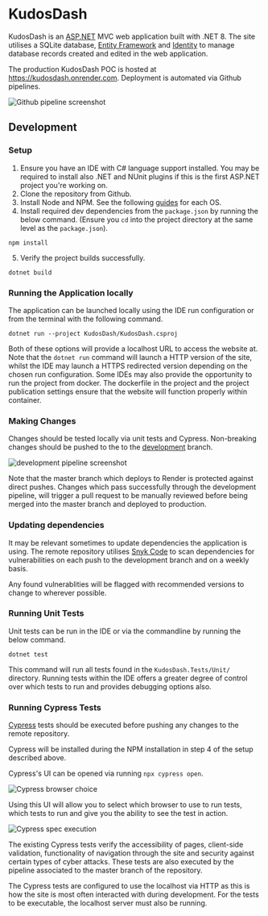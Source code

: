 # KudosDash

KudosDash is an [ASP.NET](https://dotnet.microsoft.com/en-us/apps/aspnet) MVC web application built with .NET 8. The site utilises a SQLite database, [Entity Framework](https://learn.microsoft.com/en-us/ef/) and [Identity](https://learn.microsoft.com/en-us/aspnet/identity/overview/getting-started/introduction-to-aspnet-identity#aspnet-identity) to manage database records created and edited in the web application. 

The production KudosDash POC is hosted at https://kudosdash.onrender.com. Deployment is automated via Github pipelines.

![Github pipeline screenshot](https://github.com/SabreDae/KudosDash/assets/102368837/ee04ad27-d812-4495-bb69-00bbdc3ecc06)

## Development

### Setup

1. Ensure you have an IDE with C# language support installed. You may be required to install also .NET and NUnit plugins if this is the first ASP.NET project you're working on.
2. Clone the repository from Github.
3. Install Node and NPM. See the following [guides](https://docs.npmjs.com/downloading-and-installing-node-js-and-npm) for each OS. 
4. Install required dev dependencies from the `package.json` by running the below command. (Ensure you `cd` into the project directory at the same level as the `package.json`). 

```
npm install
```
5. Verify the project builds successfully.
```
dotnet build
``` 
### Running the Application locally

The application can be launched locally using the IDE run configuration or from the terminal with the following command.

```
dotnet run --project KudosDash/KudosDash.csproj
```

Both of these options will provide a localhost URL to access the website at. Note that the `dotnet run` command will launch a HTTP version of the site, whilst the IDE may launch a HTTPS redirected version depending on the chosen run configuration. Some IDEs may also provide the opportunity to run the project from docker. The dockerfile in the project and the project publication settings ensure that the website will function properly within container.

### Making Changes

Changes should be tested locally via unit tests and Cypress. Non-breaking changes should be pushed to the  to the [development](https://github.com/SabreDae/KudosDash/tree/development) branch.

![development pipeline screenshot](https://github.com/SabreDae/KudosDash/assets/102368837/c7b0d3fe-c575-451b-ad64-f9b8206eb324)

Note that the master branch which deploys to Render is protected against direct pushes. Changes which pass successfully through the development pipeline, will trigger a pull request to be manually reviewed before being merged into the master branch and deployed to production.

### Updating dependencies

It may be relevant sometimes to update dependencies the application is using.  The remote repository utilises [Snyk Code](https://docs.snyk.io/integrate-with-snyk/git-repositories-scms-integrations-with-snyk/snyk-github-integration) to scan dependencies for vulnerabilities on each push to the development branch and on a weekly basis. 

Any found vulnerablities will be flagged with recommended versions to change to wherever possible. 

### Running Unit Tests

Unit tests can be run in the IDE or via the commandline by running the below command.

```
dotnet test
```

This command will run all tests found in the `KudosDash.Tests/Unit/` directory. Running tests within the IDE offers a greater degree of control over which tests to run and provides debugging options also. 

### Running Cypress Tests

[Cypress](https://www.cypress.io/) tests should be executed before pushing any changes to the remote repository. 

Cypress will be installed during the NPM installation in step 4 of the setup described above.

Cypress's UI can be opened via running `npx cypress open`. 

![Cypress browser choice](https://learn.cypress.io/images/testing-your-first-application/installing-cypress-and-writing-your-first-test/choose_a_browser.jpg)

Using this UI will allow you to select which browser to use to run tests, which tests to run and give you the ability to see the test in action. 

![Cypress spec execution](https://learn.cypress.io/images/testing-your-first-application/installing-cypress-and-writing-your-first-test/Screen_Shot_2022-06-28_at_9.03.51_AM.png)

The existing Cypress tests verify the accessibility of pages, client-side validation, functionality of navigation through the site and security against certain types of cyber attacks. These tests are also executed by the pipeline associated to the master branch of the repository. 

The Cypress tests are configured to use the localhost via HTTP as this is how the site is most often interacted with during development. For the tests to be executable, the localhost server must also be running. 
